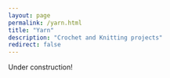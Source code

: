 ```yaml
---
layout: page
permalink: /yarn.html
title: "Yarn"
description: "Crochet and Knitting projects"
redirect: false
---
```


Under construction!